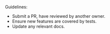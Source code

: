 Guidelines:

- Submit a PR, have reviewed by another owner.
- Ensure new features are covered by tests.
- Update any relevant docs.
